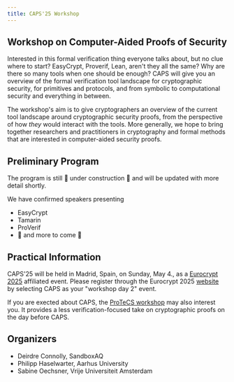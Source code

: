 ```yaml
---
title: CAPS'25 Workshop
---
```


## Workshop on Computer-Aided Proofs of Security

Interested in this formal verification thing everyone talks about, but no clue where to start? EasyCrypt, Proverif, Lean, aren't they all the same? Why are there so many tools when one should be enough? CAPS will give you an overview of the formal verification tool landscape for cryptographic security, for primitives and protocols, and from symbolic to computational security and everything in between.

The workshop's aim is to give cryptographers an overview of the current tool landscape around cryptographic security proofs, from the perspective of how *they* would interact with the tools. More generally, we hope to bring together researchers and practitioners in cryptography and formal methods that are interested in computer-aided security proofs.

## Preliminary Program

The program is still 🚧 under construction 🚧 and will be updated with more detail shortly.

We have confirmed speakers presenting
- EasyCrypt
- Tamarin
- ProVerif
- 🚧 and more to come 🚧

## Practical Information

CAPS'25 will be held in Madrid, Spain, on Sunday, May 4., as a [Eurocrypt 2025](https://eurocrypt.iacr.org/2025/) affiliated event. Please register through the Eurocrypt 2025 [website](https://eurocrypt.iacr.org/2025/registration.php) by selecting CAPS as your "workshop day 2" event.

If you are exected about CAPS, the [ProTeCS workshop](https://protecs-workshop.gitlab.io/) may also interest you. It provides a less verification-focused take on cryptographic proofs on the day before CAPS.

## Organizers
- Deirdre Connolly, SandboxAQ
- Philipp Haselwarter, Aarhus University
- Sabine Oechsner, Vrije Universiteit Amsterdam
